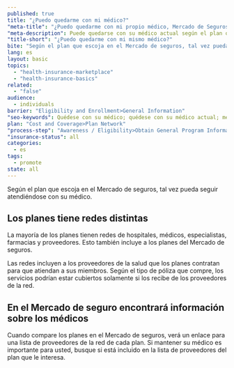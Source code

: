 ```yaml
---
published: true
title: "¿Puedo quedarme con mi médico?"
"meta-title": "¿Puedo quedarme con mi propio médico, Mercado de Seguros Médicos | CuidadoDeSalud.gov"
"meta-description": Puede quedarse con su médico actual según el plan que elija en el Mercado de Seguros Médicos. Consiga información sobre todas sus opciones de atención médica en Healthcare.gov
"title-short": "¿Puedo quedarme con mi mismo médico?"
bite: "Según el plan que escoja en el Mercado de seguros, tal vez pueda seguir atendiéndose con su médico. "
lang: es
layout: basic
topics: 
  - "health-insurance-marketplace"
  - "health-insurance-basics"
related: 
  - "false"
audience: 
  - individuals
barrier: "Eligibility and Enrollment>General Information"
"seo-keywords": Quédese con su médico; quédese con su médico actual; mercado de seguros médicos
plan: "Cost and Coverage>Plan Network"
"process-step": "Awareness / Eligibility>Obtain General Program Information"
"insurance-status": all
categories: 
  - es
tags: 
  - promote
state: all
---
```


Según el plan que escoja en el Mercado de seguros, tal vez pueda seguir atendiéndose con su médico. 

## Los planes tiene redes distintas
La mayoría de los planes tienen redes de hospitales, médicos, especialistas, farmacias y proveedores. Esto también incluye a los planes del Mercado de seguros. 

Las redes incluyen a los proveedores de la salud que los planes contratan para que atiendan a sus miembros. Según el tipo de póliza que compre, los servicios podrían estar cubiertos solamente si los recibe de los proveedores de la red. 

## En el Mercado de seguro encontrará información sobre los médicos 
Cuando compare los planes en el Mercado de seguros, verá un enlace para una lista de proveedores de la red de cada plan. Si mantener su médico es importante para usted, busque si está incluido en la lista de proveedores del plan que le interesa.
